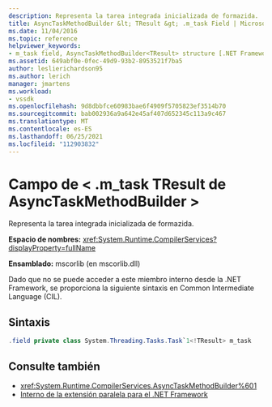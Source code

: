 ```yaml
---
description: Representa la tarea integrada inicializada de formazida.
title: AsyncTaskMethodBuilder &lt; TResult &gt; .m_task Field | Microsoft Docs
ms.date: 11/04/2016
ms.topic: reference
helpviewer_keywords:
- m_task field, AsyncTaskMethodBuilder<TResult> structure [.NET Framework debug engines]
ms.assetid: 649abf0e-0fec-49d9-93b2-8953521f7ba5
author: leslierichardson95
ms.author: lerich
manager: jmartens
ms.workload:
- vssdk
ms.openlocfilehash: 9d8dbbfce60983bae6f4909f5705823ef3514b70
ms.sourcegitcommit: bab002936a9a642e45af407d652345c113a9c467
ms.translationtype: MT
ms.contentlocale: es-ES
ms.lasthandoff: 06/25/2021
ms.locfileid: "112903832"
---
```

# <a name="asynctaskmethodbuilderlttresultgtm_task-field"></a>Campo de &lt; .m_task TResult de AsyncTaskMethodBuilder &gt;
Representa la tarea integrada inicializada de formazida.

 **Espacio de nombres:** <xref:System.Runtime.CompilerServices?displayProperty=fullName>

 **Ensamblado:** mscorlib (en mscorlib.dll)

 Dado que no se puede acceder a este miembro interno desde la .NET Framework, se proporciona la siguiente sintaxis en Common Intermediate Language (CIL).

## <a name="syntax"></a>Sintaxis

```csharp
.field private class System.Threading.Tasks.Task`1<!TResult> m_task
```

## <a name="see-also"></a>Consulte también
- <xref:System.Runtime.CompilerServices.AsyncTaskMethodBuilder%601>
- [Interno de la extensión paralela para el .NET Framework](../../extensibility/debugger/parallel-extension-internals-for-the-dotnet-framework.md)
